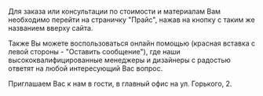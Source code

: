 Для заказа или консультации по стоимости и материалам Вам необходимо перейти на страничку "Прайс", нажав на кнопку с таким же названием вверху сайта.

Также Вы можете воспользоваться онлайн помощью (красная вставка с левой стороны - "Оставить сообщение"), где наши высококвалифицированные менеджеры и дизайнеры с радостью ответят на любой интересующий Вас вопрос.

Приглашаем Вас к нам в гости, в главный офис на ул. Горького, 2. 
  
